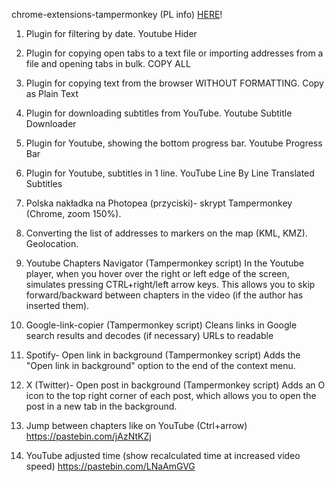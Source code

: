 chrome-extensions-tampermonkey (PL info) [HERE](https://sites.google.com/view/marek7400-homepage/)!

1. Plugin for filtering by date.
Youtube Hider

2. Plugin for copying open tabs to a text file
or importing addresses from a file and opening tabs in bulk.
COPY ALL

3. Plugin for copying text from the browser WITHOUT FORMATTING.
Copy as Plain Text

4. Plugin for downloading subtitles from YouTube.
Youtube Subtitle Downloader

5. Plugin for Youtube, showing the bottom progress bar.
Youtube Progress Bar

6. Plugin for Youtube, subtitles in 1 line.
YouTube Line By Line Translated Subtitles

7. Polska nakładka na Photopea 
(przyciski)- skrypt Tampermonkey (Chrome, zoom 150%).

8. Converting the list of addresses to markers on the map (KML, KMZ). Geolocation.

9. Youtube Chapters Navigator (Tampermonkey script)
In the Youtube player, when you hover over the right or left edge of the screen,
simulates pressing CTRL+right/left arrow keys.
This allows you to skip forward/backward between chapters in the video (if the author has inserted them).

10. Google-link-copier (Tampermonkey script)
Cleans links in Google search results and decodes (if necessary) URLs to readable

11. Spotify- Open link in background (Tampermonkey script)
Adds the "Open link in background" option to the end of the context menu.

12. X (Twitter)- Open post in background (Tampermonkey script)
Adds an O icon to the top right corner of each post, which allows you to open the post in a new tab in the background.



13. Jump between chapters like on YouTube (Ctrl+arrow)
https://pastebin.com/jAzNtKZj

14. YouTube adjusted time (show recalculated time at increased video speed)
https://pastebin.com/LNaAmGVG


